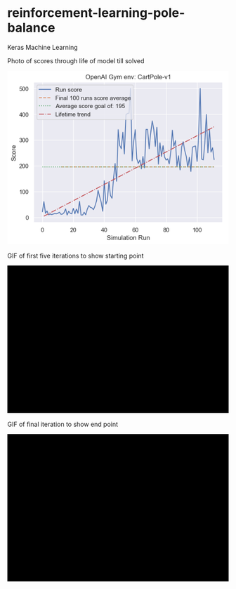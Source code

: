 # reinforcement-learning-pole-balance
Keras Machine Learning

Photo of scores through life of model till solved
<p align="center"><img src="scores.png" /></p>

GIF of first five iterations to show starting point
<p align="center"><img src="FirstFiveIterations.gif" /></p>

GIF of final iteration to show end point
<p align="center"><img src="RunningModelExample.gif" /></p>

